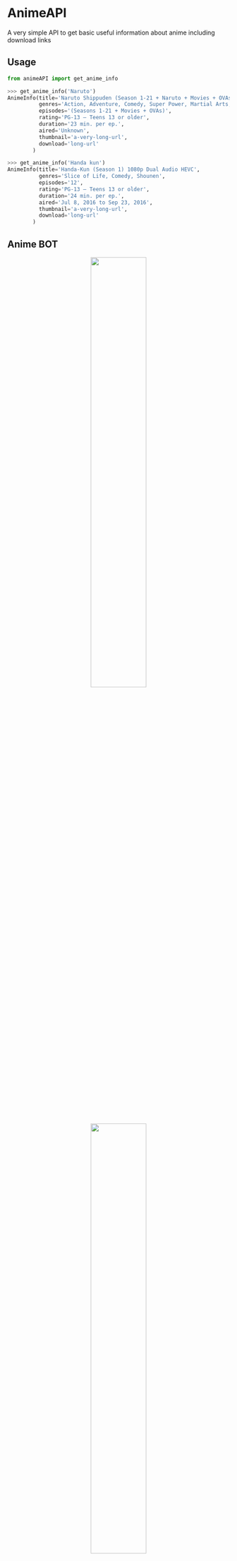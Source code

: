 # AnimeAPI

A very simple API to get basic useful information about anime including download links


## Usage

```python
from animeAPI import get_anime_info

>>> get_anime_info('Naruto') 
AnimeInfo(title='Naruto Shippuden (Season 1-21 + Naruto + Movies + OVAs) 1080p Dual Audio HEVC', 
          genres='Action, Adventure, Comedy, Super Power, Martial Arts, Shounen', 
          episodes='(Seasons 1-21 + Movies + OVAs)', 
          rating='PG-13 – Teens 13 or older', 
          duration='23 min. per ep.', 
          aired='Unknown', 
          thumbnail='a-very-long-url', 
          download='long-url'
        )

>>> get_anime_info('Handa kun') 
AnimeInfo(title='Handa-Kun (Season 1) 1080p Dual Audio HEVC', 
          genres='Slice of Life, Comedy, Shounen', 
          episodes='12', 
          rating='PG-13 – Teens 13 or older', 
          duration='24 min. per ep.', 
          aired='Jul 8, 2016 to Sep 23, 2016', 
          thumbnail='a-very-long-url', 
          download='long-url'
        )
```

## Anime BOT

<p align='center'>
    <img src='media/ss_naruto.jpg' width=50%>
<p>
<p align='center'>
    <img src='media/ss_aot.jpg' width=50%>
<p>
